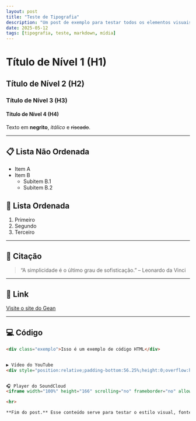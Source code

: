 ```yaml
---
layout: post
title: "Teste de Tipografia"
description: "Um post de exemplo para testar todos os elementos visuais e embutidos do blog."
date: 2025-05-12
tags: [tipografia, teste, markdown, mídia]
---
```


# Título de Nível 1 (H1)

## Título de Nível 2 (H2)

### Título de Nível 3 (H3)

#### Título de Nível 4 (H4)

Texto em **negrito**, _itálico_ e ~~riscado~~.

---

## 📋 Lista Não Ordenada

- Item A
- Item B
  - Subitem B.1
  - Subitem B.2

## 🔢 Lista Ordenada

1. Primeiro
2. Segundo
3. Terceiro

---

## 💬 Citação

> “A simplicidade é o último grau de sofisticação.” – Leonardo da Vinci

---

## 🔗 Link

[Visite o site do Gean](https://geanramos.com.br)

---

## 💻 Código

```html
<div class="exemplo">Isso é um exemplo de código HTML</div>


▶️ Vídeo do YouTube
<div style="position:relative;padding-bottom:56.25%;height:0;overflow:hidden;"> <iframe src="https://www.youtube.com/embed/1WcSdhgb8lU" style="position:absolute;top:0;left:0;width:100%;height:100%;" frameborder="0" allowfullscreen title="Vídeo do YouTube"> </iframe> </div>


🎧 Player do SoundCloud
<iframe width="100%" height="166" scrolling="no" frameborder="no" allow="autoplay" src="https://w.soundcloud.com/player/?url=https%3A//api.soundcloud.com/tracks/2088374985&color=%23ff5500&auto_play=false&hide_related=false&show_comments=true&show_user=true&show_reposts=false&show_teaser=true&visual=true"> </iframe>

<hr>

**Fim do post.** Esse conteúdo serve para testar o estilo visual, fontes e espaçamento dos diversos elementos do blog.
